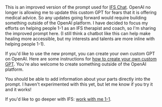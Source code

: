 This is an improved version of the prompt used for [IFS Chat](https://chatgpt.com/g/g-HDXRaiOI3-ifs-chat). OpenAI no longer is allowing me to update this custom GPT for fears that it is offering medical advice. So any updates going forward would require building something outside of the OpenAI platform. I have decided to focus my efforts on helping people 1-1 as an IFS therapist and coach, so I'm sharing the improved prompt here. (I still think a chatbot like this can help make healing more accessible, but my interests and talents are more inline with helping people 1-1). 

If you'd like to use the new prompt, you can create your own custom GPT on OpenAI. Here are some instructions for [how to create your own custom GPT](https://zapier.com/blog/custom-chatgpt/). You're also welcome to create something outside of the OpenAI platform. 

You should be able to add information about your parts directly into the prompt. I haven't experimented with this yet, but let me know if you try it and it works! 

If you'd like to go deeper with IFS: [work with me 1-1](https://www.meetjamesarcher.com). 
